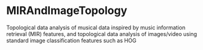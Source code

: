 MIRAndImageTopology
===========

Topological data analysis of musical data inspired by music information retrieval (MIR) features, and topological data analysis of images/video using standard image classification features such as HOG
